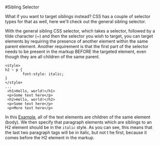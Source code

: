#Sibling Selector

What if you want to target siblings instead? CSS has a couple of selector types for that as well, here we'll check out the general sibling selector.

With the general sibling CSS selector, which takes a selector, followed by a tilde character (~) and then the selector you wish to target, 
you can target elements by requiring the presence of another element within the same parent element. Another requirement is that the first part of the 
selector needs to be present in the markup BEFORE the targeted element, even though they are all children of the same parent.

~~~
<style>
h2 ~ p {
        font-style: italic;
}
</style>
...
 <h1>Hello, world!</h1>
 <p>Some text here</p>
 <h2>Hello, world!</h2>
 <p>Some text here</p>
 <p>More text here</p>
~~~

In this <a href = "archives/Class Htmls/desc4.htm" target = "_ blank">Example</a>, all of 
the text elements are children of the same element (body). We then specify that
paragraph elements which are siblings to an H2 element should be in the `italic` style.
As you can see,  this means that the last two paragraph tags will be in italic, but not t
he first, because it comes before the H2 element in the markup.

